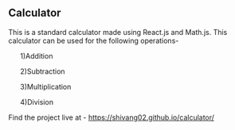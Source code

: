 ## Calculator
This is a standard calculator made using React.js and Math.js.
This calculator can be used for the following operations-
<ol>1)Addition</ol>
<ol>2)Subtraction</ol>
<ol>3)Multiplication</ol>
<ol>4)Division</ol>

Find the project live at - https://shivang02.github.io/calculator/
